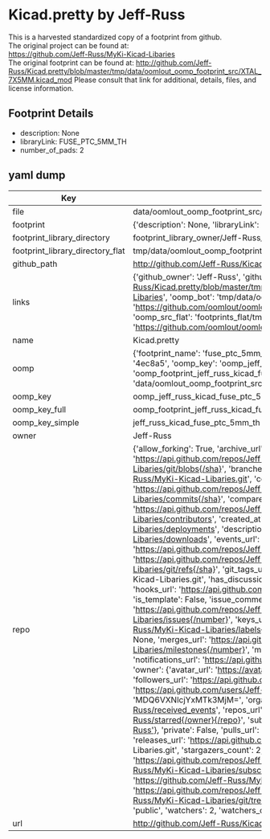 # Kicad.pretty by Jeff-Russ  
This is a harvested standardized copy of a footprint from github.  
The original project can be found at:  
https://github.com/Jeff-Russ/MyKi-Kicad-Libaries  
The original footprint can be found at:
http://github.com/Jeff-Russ/Kicad.pretty/blob/master/tmp/data/oomlout_oomp_footprint_src/XTAL_7X5MM.kicad_mod
Please consult that link for additional, details, files, and license information.  
## Footprint Details
* description: None  
* libraryLink: FUSE_PTC_5MM_TH  
* number_of_pads: 2  
## yaml dump  
| Key | Value |  
| --- | --- |  
| file | data/oomlout_oomp_footprint_src/Kicad.pretty/FUSE_PTC_5MM_TH.kicad_mod |  
| footprint | {'description': None, 'libraryLink': 'FUSE_PTC_5MM_TH', 'number_of_pads': 2} |  
| footprint_library_directory | footprint_library_owner/Jeff-Russ_Kicad.pretty |  
| footprint_library_directory_flat | tmp/data/oomlout_oomp_footprint_src/footprints_flat/jeff_russ_kicad_fuse_ptc_5mm_th/working |  
| github_path | http://github.com/Jeff-Russ/Kicad.pretty/blob/master/tmp/data/oomlout_oomp_footprint_src/FUSE_PTC_5MM_TH.kicad_mod |  
| links | {'github_owner': 'Jeff-Russ', 'github_repo_name': 'MyKi-Kicad-Libaries', 'github_src': 'http://github.com/Jeff-Russ/Kicad.pretty/blob/master/tmp/data/oomlout_oomp_footprint_src/XTAL_7X5MM.kicad_mod', 'github_src_repo': 'https://github.com/Jeff-Russ/MyKi-Kicad-Libaries', 'oomp_bot': 'tmp/data/oomlout_oomp_footprint_src/footprints/jeff_russ_kicad_fuse_ptc_5mm_th/working', 'oomp_bot_github': 'https://github.com/oomlout/oomlout_oomp_footprint_bot/tree/main/tmp/data/oomlout_oomp_footprint_src/footprints/jeff_russ_kicad_fuse_ptc_5mm_th/working', 'oomp_src_flat': 'footprints_flat/tmp/data/oomlout_oomp_footprint_src/footprints_flat/jeff_russ_kicad_fuse_ptc_5mm_th/working', 'oomp_src_flat_github': 'https://github.com/oomlout/oomlout_oomp_footprint_src/tree/main/tmp/data/oomlout_oomp_footprint_src/footprints_flat/jeff_russ_kicad_fuse_ptc_5mm_th/working'} |  
| name | Kicad.pretty |  
| oomp | {'footprint_name': 'fuse_ptc_5mm_th', 'library_name': 'kicad', 'md5': '4ec8a5f5f0ec7cc5e89fb1cf7e95fcb7', 'md5_10': '4ec8a5f5f0', 'md5_5': '4ec8a', 'md5_6': '4ec8a5', 'oomp_key': 'oomp_jeff_russ_kicad_fuse_ptc_5mm_th', 'oomp_key_extra': 'oomp_footprint_jeff_russ_kicad_fuse_ptc_5mm_th', 'oomp_key_full': 'oomp_footprint_jeff_russ_kicad_fuse_ptc_5mm_th_4ec8a5', 'oomp_key_simple': 'jeff_russ_kicad_fuse_ptc_5mm_th', 'original_filename': 'data/oomlout_oomp_footprint_src/Kicad.pretty/FUSE_PTC_5MM_TH.kicad_mod', 'owner_name': 'jeff_russ'} |  
| oomp_key | oomp_jeff_russ_kicad_fuse_ptc_5mm_th |  
| oomp_key_full | oomp_footprint_jeff_russ_kicad_fuse_ptc_5mm_th |  
| oomp_key_simple | jeff_russ_kicad_fuse_ptc_5mm_th |  
| owner | Jeff-Russ |  
| repo | {'allow_forking': True, 'archive_url': 'https://api.github.com/repos/Jeff-Russ/MyKi-Kicad-Libaries/{archive_format}{/ref}', 'archived': False, 'assignees_url': 'https://api.github.com/repos/Jeff-Russ/MyKi-Kicad-Libaries/assignees{/user}', 'blobs_url': 'https://api.github.com/repos/Jeff-Russ/MyKi-Kicad-Libaries/git/blobs{/sha}', 'branches_url': 'https://api.github.com/repos/Jeff-Russ/MyKi-Kicad-Libaries/branches{/branch}', 'clone_url': 'https://github.com/Jeff-Russ/MyKi-Kicad-Libaries.git', 'collaborators_url': 'https://api.github.com/repos/Jeff-Russ/MyKi-Kicad-Libaries/collaborators{/collaborator}', 'comments_url': 'https://api.github.com/repos/Jeff-Russ/MyKi-Kicad-Libaries/comments{/number}', 'commits_url': 'https://api.github.com/repos/Jeff-Russ/MyKi-Kicad-Libaries/commits{/sha}', 'compare_url': 'https://api.github.com/repos/Jeff-Russ/MyKi-Kicad-Libaries/compare/{base}...{head}', 'contents_url': 'https://api.github.com/repos/Jeff-Russ/MyKi-Kicad-Libaries/contents/{+path}', 'contributors_url': 'https://api.github.com/repos/Jeff-Russ/MyKi-Kicad-Libaries/contributors', 'created_at': '2017-08-27T06:24:03Z', 'default_branch': 'master', 'deployments_url': 'https://api.github.com/repos/Jeff-Russ/MyKi-Kicad-Libaries/deployments', 'description': 'dumping ground for kicad footprints', 'disabled': False, 'downloads_url': 'https://api.github.com/repos/Jeff-Russ/MyKi-Kicad-Libaries/downloads', 'events_url': 'https://api.github.com/repos/Jeff-Russ/MyKi-Kicad-Libaries/events', 'fork': False, 'forks': 0, 'forks_count': 0, 'forks_url': 'https://api.github.com/repos/Jeff-Russ/MyKi-Kicad-Libaries/forks', 'full_name': 'Jeff-Russ/MyKi-Kicad-Libaries', 'git_commits_url': 'https://api.github.com/repos/Jeff-Russ/MyKi-Kicad-Libaries/git/commits{/sha}', 'git_refs_url': 'https://api.github.com/repos/Jeff-Russ/MyKi-Kicad-Libaries/git/refs{/sha}', 'git_tags_url': 'https://api.github.com/repos/Jeff-Russ/MyKi-Kicad-Libaries/git/tags{/sha}', 'git_url': 'git://github.com/Jeff-Russ/MyKi-Kicad-Libaries.git', 'has_discussions': False, 'has_downloads': True, 'has_issues': True, 'has_pages': False, 'has_projects': True, 'has_wiki': True, 'homepage': None, 'hooks_url': 'https://api.github.com/repos/Jeff-Russ/MyKi-Kicad-Libaries/hooks', 'html_url': 'https://github.com/Jeff-Russ/MyKi-Kicad-Libaries', 'id': 101534070, 'is_template': False, 'issue_comment_url': 'https://api.github.com/repos/Jeff-Russ/MyKi-Kicad-Libaries/issues/comments{/number}', 'issue_events_url': 'https://api.github.com/repos/Jeff-Russ/MyKi-Kicad-Libaries/issues/events{/number}', 'issues_url': 'https://api.github.com/repos/Jeff-Russ/MyKi-Kicad-Libaries/issues{/number}', 'keys_url': 'https://api.github.com/repos/Jeff-Russ/MyKi-Kicad-Libaries/keys{/key_id}', 'labels_url': 'https://api.github.com/repos/Jeff-Russ/MyKi-Kicad-Libaries/labels{/name}', 'language': None, 'languages_url': 'https://api.github.com/repos/Jeff-Russ/MyKi-Kicad-Libaries/languages', 'license': None, 'merges_url': 'https://api.github.com/repos/Jeff-Russ/MyKi-Kicad-Libaries/merges', 'milestones_url': 'https://api.github.com/repos/Jeff-Russ/MyKi-Kicad-Libaries/milestones{/number}', 'mirror_url': None, 'name': 'MyKi-Kicad-Libaries', 'network_count': 0, 'node_id': 'MDEwOlJlcG9zaXRvcnkxMDE1MzQwNzA=', 'notifications_url': 'https://api.github.com/repos/Jeff-Russ/MyKi-Kicad-Libaries/notifications{?since,all,participating}', 'open_issues': 0, 'open_issues_count': 0, 'owner': {'avatar_url': 'https://avatars.githubusercontent.com/u/6119723?v=4', 'events_url': 'https://api.github.com/users/Jeff-Russ/events{/privacy}', 'followers_url': 'https://api.github.com/users/Jeff-Russ/followers', 'following_url': 'https://api.github.com/users/Jeff-Russ/following{/other_user}', 'gists_url': 'https://api.github.com/users/Jeff-Russ/gists{/gist_id}', 'gravatar_id': '', 'html_url': 'https://github.com/Jeff-Russ', 'id': 6119723, 'login': 'Jeff-Russ', 'node_id': 'MDQ6VXNlcjYxMTk3MjM=', 'organizations_url': 'https://api.github.com/users/Jeff-Russ/orgs', 'received_events_url': 'https://api.github.com/users/Jeff-Russ/received_events', 'repos_url': 'https://api.github.com/users/Jeff-Russ/repos', 'site_admin': False, 'starred_url': 'https://api.github.com/users/Jeff-Russ/starred{/owner}{/repo}', 'subscriptions_url': 'https://api.github.com/users/Jeff-Russ/subscriptions', 'type': 'User', 'url': 'https://api.github.com/users/Jeff-Russ'}, 'private': False, 'pulls_url': 'https://api.github.com/repos/Jeff-Russ/MyKi-Kicad-Libaries/pulls{/number}', 'pushed_at': '2023-07-31T23:59:29Z', 'releases_url': 'https://api.github.com/repos/Jeff-Russ/MyKi-Kicad-Libaries/releases{/id}', 'size': 976, 'ssh_url': 'git@github.com:Jeff-Russ/MyKi-Kicad-Libaries.git', 'stargazers_count': 2, 'stargazers_url': 'https://api.github.com/repos/Jeff-Russ/MyKi-Kicad-Libaries/stargazers', 'statuses_url': 'https://api.github.com/repos/Jeff-Russ/MyKi-Kicad-Libaries/statuses/{sha}', 'subscribers_count': 2, 'subscribers_url': 'https://api.github.com/repos/Jeff-Russ/MyKi-Kicad-Libaries/subscribers', 'subscription_url': 'https://api.github.com/repos/Jeff-Russ/MyKi-Kicad-Libaries/subscription', 'svn_url': 'https://github.com/Jeff-Russ/MyKi-Kicad-Libaries', 'tags_url': 'https://api.github.com/repos/Jeff-Russ/MyKi-Kicad-Libaries/tags', 'teams_url': 'https://api.github.com/repos/Jeff-Russ/MyKi-Kicad-Libaries/teams', 'temp_clone_token': None, 'topics': [], 'trees_url': 'https://api.github.com/repos/Jeff-Russ/MyKi-Kicad-Libaries/git/trees{/sha}', 'updated_at': '2023-07-31T23:59:40Z', 'url': 'https://api.github.com/repos/Jeff-Russ/MyKi-Kicad-Libaries', 'visibility': 'public', 'watchers': 2, 'watchers_count': 2, 'web_commit_signoff_required': False} |  
| url | http://github.com/Jeff-Russ/Kicad.pretty |  

